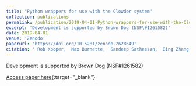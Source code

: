 ```yaml
---
title: "Python wrappers for use with the Clowder system"
collection: publications
permalink: /publication/2019-04-01-Python-wrappers-for-use-with-the-Clowder-system
excerpt: 'Development is supported by Brown Dog (NSF\#1261582)'
date: 2019-04-01
venue: 'Zenodo'
paperurl: 'https://doi.org/10.5281/zenodo.2628649'
citation: ' Rob Kooper,  Max Burnette,  Sandeep Satheesan,  Bing Zhang,  Todd Nicholson,  Indira Gutierrez,  Kenton McHenry,  Ward Poelmans, &quot;Python wrappers for use with the Clowder system.&quot; Zenodo, 2019.'
---
```

Development is supported by Brown Dog (NSF\#1261582)

[Access paper here](https://doi.org/10.5281/zenodo.2628649){:target="_blank"}
